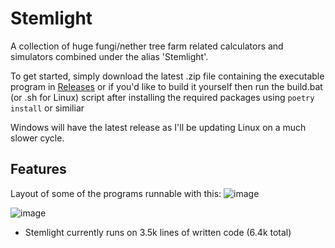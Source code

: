 # Stemlight
A collection of huge fungi/nether tree farm related calculators and simulators combined under the alias 'Stemlight'.

To get started, simply download the latest .zip file containing the executable program in [Releases](https://github.com/ncolyer11/Stemlight/releases) or if you'd like to build it yourself then run the build.bat (or .sh for Linux) script after installing the required packages using `poetry install` or similiar

Windows will have the latest release as I'll be updating Linux on a much slower cycle.

## Features
Layout of some of the programs runnable with this:
![image](https://github.com/user-attachments/assets/77fab02a-6435-4328-b9fe-43b4b5f2834d)

![image](https://github.com/ncolyer11/Stemlight/assets/90807490/2277bc32-0f45-4e13-8f6d-13b68fc4a7b4)

- Stemlight currently runs on 3.5k lines of written code (6.4k total)
